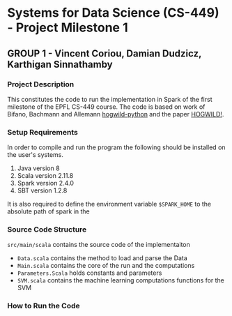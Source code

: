 # Systems for Data Science (CS-449) - Project Milestone 1
## GROUP 1 - Vincent Coriou, Damian Dudzicz, Karthigan Sinnathamby

### Project Description

This constitutes the code to run the implementation in Spark of the first milestone of the EPFL CS-449 course. The code is based on work of Bifano, Bachmann and Allemann [hogwild-python](https://github.com/liabifano/hogwild-python/) and the paper [HOGWILD!](https://arxiv.org/abs/1106.5730).

### Setup Requirements

In order to compile and run the program the following should be installed on the user's systems.

1. Java version 8
2. Scala version 2.11.8
3. Spark version 2.4.0
4. SBT version 1.2.8

It is also required to define the environment variable ```$SPARK_HOME``` to the absolute path of spark in the

### Source Code Structure

```src/main/scala``` contains the source code of the implementaiton
* ```Data.scala``` contains the method to load and parse the Data
* ```Main.scala``` contains the core of the run and the computations
* ```Parameters.Scala``` holds constants and parameters
* ```SVM.scala``` contains the machine learning computations functions for the SVM

### How to Run the Code
